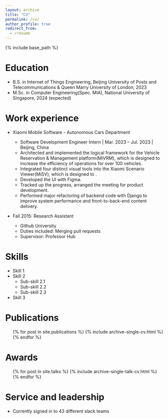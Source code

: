 ```yaml
---
layout: archive
title: "CV"
permalink: /cv/
author_profile: true
redirect_from:
  - /resume
---
```


{% include base_path %}

Education
======
* B.S. in Internet of Things Engineering, Beijing University of Posts and Telecommunications & Queen Marry University of London, 2023
* M.Sc. in Computer Engineering(Spec. MIA), National University of Singapore, 2024 (expected)

Work experience
======
* Xiaomi Mobile Software - Autonomous Cars Department
  * Software Development Engineer Intern | Mar. 2023 – Jul. 2023 | Beijing, China
  * Architected and implemented the logical framework for the Vehicle Reservation & Management platform(MiVRM), which is designed to increase the efficiency of operations for over 100 vehicles.
  * Integrated four distinct visual tools into the Xiaomi Scenario Viewer(MiSV), which is designed to . 
  * Developed the UI with Figma.
  * Tracked up the progress, arranged the meeting for product development.
  * Performed major refactoring of backend code with Django to improve system performance and front-to-back-end content delivery.

* Fall 2015: Research Assistant
  * Github University
  * Duties included: Merging pull requests
  * Supervisor: Professor Hub
  
Skills
======
* Skill 1
* Skill 2
  * Sub-skill 2.1
  * Sub-skill 2.2
  * Sub-skill 2.3
* Skill 3

Publications
======
  <ul>{% for post in site.publications %}
    {% include archive-single-cv.html %}
  {% endfor %}</ul>
  
Awards
======
  <ul>{% for post in site.talks %}
    {% include archive-single-talk-cv.html %}
  {% endfor %}</ul>

Service and leadership
======
* Currently signed in to 43 different slack teams
